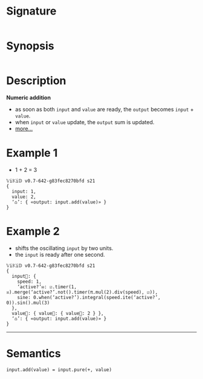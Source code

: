 # Signature
```vikid-signature
```

# Synopsis
```vikid-synopsis
```

# Description
__Numeric addition__
- as soon as both `input` and `value` are ready, the `output` becomes `input` + `value`.
- when `input` or `value` update, the `output` sum is updated.
- [more...](https://en.wikipedia.org/wiki/Addition)

# Example 1
- 1 + 2 = 3
```vikid-script
𝕍i𝕂i𝔻 v0.7-642-g83fec8270bfd s21
{
  input: 1,
  value: 2,
  ‘⌂’: { «output: input.add(value)» }
}
```

# Example 2
- shifts the oscillating `input` by two units.
- the `input` is ready after one second.

```vikid-script
𝕍i𝕂i𝔻 v0.7-642-g83fec8270bfd s21
{
  input📡: { 
    speed: 1,
    ‘active?’✉: ☑.timer(1, ☒).merge(‘active?’.not().timer(π.mul(2).div(speed), ☑)),
    sine: 0.when(‘active?’).integral(speed.ite(‘active?’, 0)).sin().mul(3)
  },
  value📡: { value📡: { value📡: 2 } },
  ‘⌂’: { «output: input.add(value)» }
}
```

----
#  Semantics

```pseudo
input.add(value) = input.pure(+, value)
```
